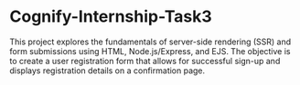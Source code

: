 # Cognify-Internship-Task3
This project explores the fundamentals of server-side rendering (SSR) and form submissions using HTML, Node.js/Express, and EJS. The objective is to create a user registration form that allows for successful sign-up and displays registration details on a confirmation page.
